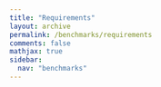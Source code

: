 ```yaml
---
title: "Requirements"
layout: archive
permalink: /benchmarks/requirements
comments: false
mathjax: true
sidebar:
  nav: "benchmarks"
---
```


